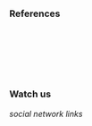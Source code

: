<ServicesRouter />

<br>
<br>


### References

<br>
<br>
<br>
<br>
<br>

### Watch us

*social network links*

<br>
<br>
<br>
<br>
<br>
